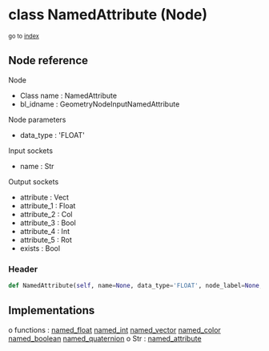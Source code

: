# class NamedAttribute (Node)

<sub>go to [index](/docs/index.md)</sub>

## Node reference

Node
 - Class name : NamedAttribute
 - bl_idname : GeometryNodeInputNamedAttribute

Node parameters
 - data_type : 'FLOAT'

Input sockets
 - name : Str

Output sockets
 - attribute : Vect
 - attribute_1 : Float
 - attribute_2 : Col
 - attribute_3 : Bool
 - attribute_4 : Int
 - attribute_5 : Rot
 - exists : Bool

### Header

``` python
def NamedAttribute(self, name=None, data_type='FLOAT', node_label=None, node_color=None):
```

## Implementations

o functions : [named_float](/docs/GeoNodes_classes/GLOBAL.md#named_float) [named_int](/docs/GeoNodes_classes/GLOBAL.md#named_int) [named_vector](/docs/GeoNodes_classes/GLOBAL.md#named_vector) [named_color](/docs/GeoNodes_classes/GLOBAL.md#named_color) [named_boolean](/docs/GeoNodes_classes/GLOBAL.md#named_boolean) [named_quaternion](/docs/GeoNodes_classes/GLOBAL.md#named_quaternion)
o Str : [named_attribute](/docs/GeoNodes_classes/Str.md#named_attribute) 

